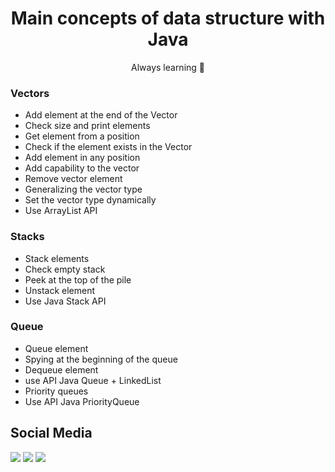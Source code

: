 <h1 align="center">Main concepts of data structure with Java</h1>
<p align="center"> Always learning 🚀</p>

### Vectors
- Add element at the end of the Vector
- Check size and print elements
- Get element from a position
- Check if the element exists in the Vector
- Add element in any position
- Add capability to the vector
- Remove vector element
- Generalizing the vector type
- Set the vector type dynamically
- Use ArrayList API

### Stacks
- Stack elements
- Check empty stack
- Peek at the top of the pile
- Unstack element
- Use Java Stack API

### Queue
- Queue element
- Spying at the beginning of the queue
- Dequeue element
- use API Java Queue + LinkedList
- Priority queues
- Use API Java PriorityQueue

## Social Media
[<img src="https://img.shields.io/badge/twitter-%231DA1F2.svg?&style=for-the-badge&logo=twitter&logoColor=white" />](https://twitter.com/jairosilva2005)
[<img src = "https://img.shields.io/badge/instagram-%23E4405F.svg?&style=for-the-badge&logo=instagram&logoColor=white">](https://www.instagram.com/jairo_nth/)
[<img src = "https://img.shields.io/badge/facebook-%231877F2.svg?&style=for-the-badge&logo=facebook&logoColor=white">](https://www.facebook.com/jairo.holanda.7330)

